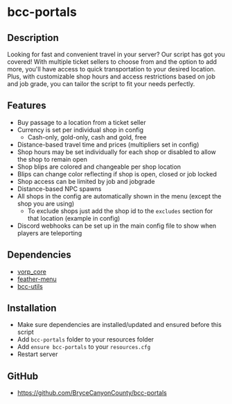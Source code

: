# bcc-portals

## Description
Looking for fast and convenient travel in your server? Our script has got you covered! With multiple ticket sellers to choose from and the option to add more, you'll have access to quick transportation to your desired location. Plus, with customizable shop hours and access restrictions based on job and job grade, you can tailor the script to fit your needs perfectly. 

## Features
- Buy passage to a location from a ticket seller
- Currency is set per individual shop in config
  - Cash-only, gold-only, cash and gold, free
- Distance-based travel time and prices (multipliers set in config)
- Shop hours may be set individually for each shop or disabled to allow the shop to remain open
- Shop blips are colored and changeable per shop location
- Blips can change color reflecting if shop is open, closed or job locked
- Shop access can be limited by job and jobgrade
- Distance-based NPC spawns
- All shops in the config are automatically shown in the menu (except the shop you are using)
  - To exclude shops just add the shop id to the `excludes` section for that location (example in config)
- Discord webhooks can be set up in the main config file to show when players are teleporting  

## Dependencies
- [vorp_core](https://github.com/VORPCORE/vorp-core-lua)
- [feather-menu](https://github.com/FeatherFramework/feather-menu)
- [bcc-utils](https://github.com/BryceCanyonCounty/bcc-utils)

## Installation
- Make sure dependencies are installed/updated and ensured before this script
- Add `bcc-portals` folder to your resources folder
- Add `ensure bcc-portals` to your `resources.cfg`
- Restart server

## GitHub
- https://github.com/BryceCanyonCounty/bcc-portals
